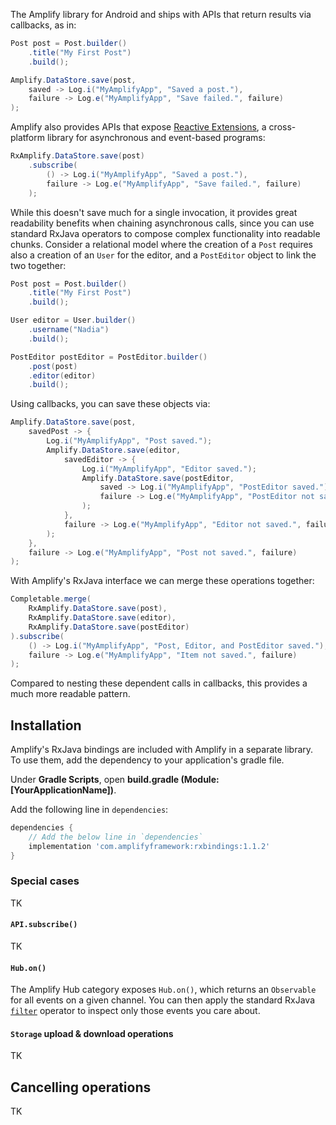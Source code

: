 
The Amplify library for Android and ships with APIs that return results via callbacks, as in:

```java
Post post = Post.builder()
    .title("My First Post")
    .build();

Amplify.DataStore.save(post,
    saved -> Log.i("MyAmplifyApp", "Saved a post."),
    failure -> Log.e("MyAmplifyApp", "Save failed.", failure)
);
```

Amplify also provides APIs that expose [Reactive Extensions](http://reactivex.io/), a cross-platform library for asynchronous and event-based programs:

```java
RxAmplify.DataStore.save(post)
    .subscribe(
        () -> Log.i("MyAmplifyApp", "Saved a post."),
        failure -> Log.e("MyAmplifyApp", "Save failed.", failure)
    );
```

While this doesn't save much for a single invocation, it provides great readability benefits when chaining asynchronous calls, since you can use standard RxJava operators to compose complex functionality into readable chunks. Consider a relational model where the creation of a `Post` requires also a creation of an `User` for the editor, and a `PostEditor` object to link the two together:

```java
Post post = Post.builder()
    .title("My First Post")
    .build();

User editor = User.builder()
    .username("Nadia")
    .build();

PostEditor postEditor = PostEditor.builder()
    .post(post)
    .editor(editor)
    .build();
```

Using callbacks, you can save these objects via:

```java
Amplify.DataStore.save(post,
    savedPost -> {
        Log.i("MyAmplifyApp", "Post saved.");
        Amplify.DataStore.save(editor,
            savedEditor -> {
                Log.i("MyAmplifyApp", "Editor saved.");
                Amplify.DataStore.save(postEditor,
                    saved -> Log.i("MyAmplifyApp", "PostEditor saved."),
                    failure -> Log.e("MyAmplifyApp", "PostEditor not saved.", failure)
                );
            },
            failure -> Log.e("MyAmplifyApp", "Editor not saved.", failure)
        );
    },
    failure -> Log.e("MyAmplifyApp", "Post not saved.", failure)
);
```

With Amplify's RxJava interface we can merge these operations together:

```java
Completable.merge(
    RxAmplify.DataStore.save(post),
    RxAmplify.DataStore.save(editor),
    RxAmplify.DataStore.save(postEditor)
).subscribe(
    () -> Log.i("MyAmplifyApp", "Post, Editor, and PostEditor saved."),
    failure -> Log.e("MyAmplifyApp", "Item not saved.", failure)
);
```

Compared to nesting these dependent calls in callbacks, this provides a much more readable pattern.

## Installation

Amplify's RxJava bindings are included with Amplify in a separate library. To use them, add the dependency to your application's gradle file.

Under **Gradle Scripts**, open **build.gradle (Module: [YourApplicationName])**.

Add the following line in `dependencies`:

```groovy
dependencies {
    // Add the below line in `dependencies`
    implementation 'com.amplifyframework:rxbindings:1.1.2'
}
```

### Special cases

TK

#### `API.subscribe()`

TK

#### `Hub.on()`

The Amplify Hub category exposes `Hub.on()`, which returns an `Observable` for all events on a given channel. You can then apply the standard RxJava [`filter`](http://reactivex.io/documentation/operators/filter.html) operator to inspect only those events you care about.

#### `Storage` upload & download operations

TK

## Cancelling operations

TK